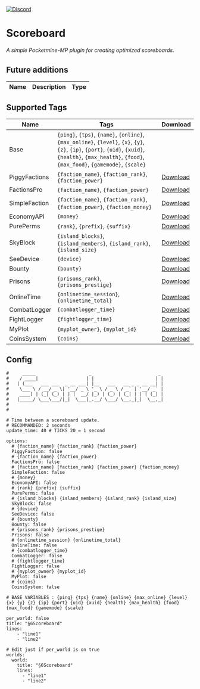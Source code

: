 [![Discord](https://img.shields.io/discord/800828802921529355.svg?label=&logo=discord&logoColor=ffffff&color=7389D8&labelColor=6A7EC2)](https://discord.gg/wuNvKw948n)
# Scoreboard
###### A simple Pocketmine-MP plugin for creating optimized scoreboards.

## Future additions

| Name                  | Description                                           | Type      |
|-----------------------|-------------------------------------------------------|-----------|

## Supported Tags
| Name          | Tags                                                         | Download                                                                                                                      |
|---------------|---------------------------------------------------------------|-------------------------------------------------------------------------------------------------------------------------------    | 
| Base | `{ping}`, `{tps}`, `{name}`, `{online}`, `{max_online}`, `{level}`, `{x}`, `{y}`, `{z}`, `{ip}`, `{port}`, `{uid}`, `{xuid}`, `{health}`, `{max_health}`, `{food}`, `{max_food}`, `{gamemode}`, `{scale}`                  |                                                                           | |
| PiggyFactions | `{faction_name}`, `{faction_rank}`, `{faction_power}`                 | [Download](https://poggit.pmmp.io/p/PiggyFactions)                                                                            |
| FactionsPro   | `{faction_name}`, `{faction_power}`                                | [Download](https://poggit.pmmp.io/p/FactionsPro)                                                                              |
| SimpleFaction | `{faction_name}`, `{faction_rank}`, `{faction_power}`, `{faction_money}` | [Download](https://github.com/AyzrixYTB/SimpleFaction)                                                                        |
| EconomyAPI    | `{money}`                                                       | [Download](https://poggit.pmmp.io/p/EconomyAPI/)                                                                              |
| PurePerms     | `{rank}`, `{prefix}`, `{suffix}`                                      | [Download](https://poggit.pmmp.io/p/PurePerms)                                                                                |
| SkyBlock      | `{island_blocks}`, `{island_members}`, `{island_rank}`, `{island_size}`  | [Download](https://poggit.pmmp.io/p/SkyBlock)                                                                           |
| SeeDevice     | `{device}`                                                      | [Download](https://github.com/Palente/SeeDevice)                                                                              |
| Bounty        | `{bounty}`                                                      | [Download](https://github.com/JaxkDev/Bounty)                                                                                 |
| Prisons       | `{prisons_rank}`, `{prisons_prestige}`                             | [Download](https://github.com/TPEimperialPE/Prisons)                                                                          |
| OnlineTime    | `{onlinetime_session}`, `{onlinetime_total}`                       | [Download](https://github.com/Zedstar16/OnlineTime)                                                                           |
| CombatLogger  | `{combatlogger_time}`                                           | [Download](https://github.com/JackNoordhuis/PocketMine-Plugins/tree/fcefe035e86150ddce59d7fda6f1bcdbf594a6e7/CombatLogger)    |
| FightLogger   | `{fightlogger_time}`                                           | [Download](https://poggit.pmmp.io/p/FightLogger)    |
| MyPlot        | `{myplot_owner}`, `{myplot_id}`                                            | [Download](https://poggit.pmmp.io/p/MyPlot)    |
| CoinsSystem   | `{coins}`                                            | [Download](https://poggit.pmmp.io/p/CoinsSystem)    |
## Config
```
#     _____                    _                         _
#    / ____|                  | |                       | |
#   | (___   ___ ___  _ __ ___| |__   ___   __ _ _ __ __| |
#    \___ \ / __/ _ \| '__/ _ \ '_ \ / _ \ / _` | '__/ _` |
#    ____) | (_| (_) | | |  __/ |_) | (_) | (_| | | | (_| |
#   |_____/ \___\___/|_|  \___|_.__/ \___/ \__,_|_|  \__,_|
#
#

# Time between a scoreboard update.
# RECOMMANDED: 2 seconds
update_time: 40 # TICKS 20 = 1 second

options:
  # {faction_name} {faction_rank} {faction_power}
  PiggyFaction: false
  # {faction_name} {faction_power}
  FactionsPro: false
  # {faction_name} {faction_rank} {faction_power} {faction_money}
  SimpleFaction: false
  # {money}
  EconomyAPI: false
  # {rank} {prefix} {suffix}
  PurePerms: false
  # {island_blocks} {island_members} {island_rank} {island_size}
  SkyBlock: false
  # {device}
  SeeDevice: false
  # {bounty}
  Bounty: false
  # {prisons_rank} {prisons_prestige}
  Prisons: false
  # {onlinetime_session} {onlinetime_total}
  OnlineTime: false
  # {combatlogger_time}
  CombatLogger: false
  # {fightlogger_time}
  FightLogger: false
  # {myplot_owner} {myplot_id}
  MyPlot: false
  # {coins}
  CoinsSystem: false

# BASE VARIABLES : {ping} {tps} {name} {online} {max_online} {level} {x} {y} {z} {ip} {port} {uid} {xuid} {health} {max_health} {food} {max_food} {gamemode} {scale}

per_world: false
title: "§6Scoreboard"
lines:
    - "line1"
    - "line2"

# Edit just if per_world is on true
worlds:
  world:
    title: "§6Scoreboard"
    lines:
      - "line1"
      - "line2"
```
